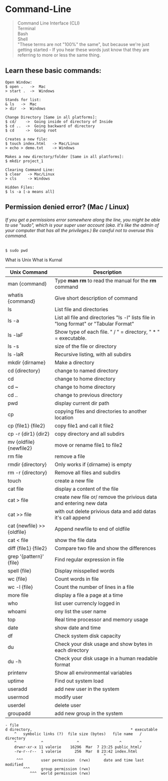 # Command-Line

> Command Line Interface (CLI)\
> Terminal\
> Bash\
> Shell\
> "These terms are not "100%" the same", but because we're just getting started - If you hear these words just know that they are referring to more or less the same thing.

## Learn these basic commands:
```
Open Window: 
$ open .   ->  Mac 
> start .  ->  Windows

Stands for list:
& ls   ->  Mac
> dir  ->  Windows

Change Directory [Same in all platforms]:
$ cd/    ->  Going inside of directory of Inside 
$ cd ..  ->  Going backward of directory 
$ cd     ->  Going root 

Creates a new file:
$ touch index.html   -> Mac/Linux
> echo > demo.txt    -> Windows

Makes a new directory/folder [Same in all platforms]:
$ mkdir project_1

Clearing Command Line:
$ clear   -> Mac/Linux
> cls     -> Windows

Hidden Files:
$ ls -a [-a means all]

```

## Permission denied error? (Mac / Linux)
###### If you get a permissions error somewhere along the line, you might be able to use "sudo", which is your super user account (aka. it's like the admin of your computer that has all the privileges.) Be careful not to overuse this command.
```
$ sudo pwd
```

What is Unix
What is Kurnal 


| Unix Command | Description |
| --- | --- |
| man {command} | Type **man rm** to read the manual for the **rm** command |
| whatis {command} | Give short description of command |
| ls | List file and directories |
| ls -a | List all file and directories "ls -l" lists file in "long format" or "Tabular Format" |
| ls -laF | Show type of each file. " / " = directory, " * " = executable. |
| ls -s | size of the file or directory |
| ls -laR | Recursive listing, with all subdirs |
| mkdir {dirname} | Make a directory |
| cd {directory} | change to named directory |
| cd | change to home directory |
| cd ~ | change to home directory |
| cd .. | change to previous directory |
| pwd | display current dir path |
| cp | copying files and directories to another location |
| cp {file1} {file2} | copy file1 and call it file2 |
|	cp -r {dir1} {dir2} | copy directory and all subdirs |
| mv {oldfile} {newfile2} | move or rename file1 to file2 |
| rm file | remove a file |
| rmdir {directory} | Only works if {dirname} is empty |
| rm -r {directory} | Remove all files and subdirs |
| touch | create a new file |
| cat file | display a content of the file |
| cat > file | create new file or/ remove the privious data and entering new data |
| cat >> file | with out delete privious data and add datas it's call append | 
| cat {newfile} >> {oldfile} | Append newfile to end of oldfile |
| cat < file | show the file data|
| diff {file1} {file2} | Compare two file and show the differences |
| grep '{pattern}' {file} | Find regular expression in file |
| spell {file} | Display misspelled words |
| wc {file} | Count words in file |
| wc -l {file} | Count the number of lines in a file |
| more file | display a file a page at a time |
| who | list user currencly logged in |
| whoami | ony list the user name |
| top | Real time processor and memory usage |
| date | show date and time |
| df | Check system disk capacity |
| du | Check your disk usage and show bytes in each directory |
| du -h | Check your disk usage in a human readable format |
| printenv | Show all environmental variables |
| uptime | Find out system load |
| useradd | add new user in the system | 
| usermod | modify user |
| userdel | delete user |
| groupadd | add new group in the system |


```
- file
d directory,                                            * executable
    ^   symbolic links (?)  file size (bytes)   file name   / directory
    ^           ^               ^                  ^        ^
    drwxr-xr-x 11 valerie    16296  Mar  7 23:25 public_html/
    -rw-r--r--  1 valerie      256  Mar  8 23:42 index.html
                                            ^
     ^^^        user permission  (rwx)      date and time last modified
        ^^^     group permission (rwx)
           ^^^  world permission (rwx)

```

